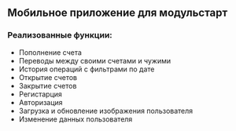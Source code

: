 ## Мобильное приложение для модульстарт
### Реализованные функции:
- Пополнение счета
- Переводы между своими счетами и чужими
- История операций с фильтрами по дате
- Открытие счетов
- Закрытие счетов
- Регистарция
- Авторизация
- Загрузка и обновление изображения пользователя
- Изменение данных пользователя 
